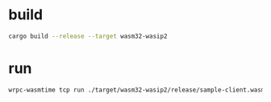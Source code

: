 # build

```sh
cargo build --release --target wasm32-wasip2
```

# run

```sh
wrpc-wasmtime tcp run ./target/wasm32-wasip2/release/sample-client.wasm
```